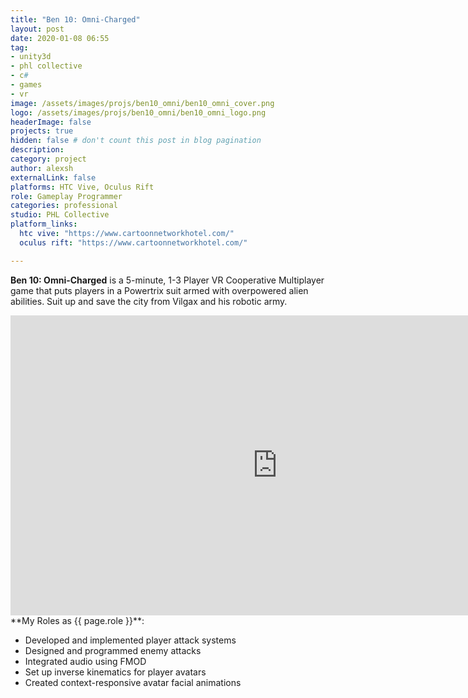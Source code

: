 ```yaml
---
title: "Ben 10: Omni-Charged"
layout: post
date: 2020-01-08 06:55
tag: 
- unity3d
- phl collective
- c#
- games
- vr
image: /assets/images/projs/ben10_omni/ben10_omni_cover.png
logo: /assets/images/projs/ben10_omni/ben10_omni_logo.png
headerImage: false
projects: true
hidden: false # don't count this post in blog pagination
description:
category: project
author: alexsh
externalLink: false
platforms: HTC Vive, Oculus Rift
role: Gameplay Programmer
categories: professional
studio: PHL Collective
platform_links:
  htc vive: "https://www.cartoonnetworkhotel.com/"
  oculus rift: "https://www.cartoonnetworkhotel.com/"

---
```

**Ben 10: Omni-Charged** is a 5-minute, 1-3 Player VR Cooperative Multiplayer game that puts players in a Powertrix suit armed with overpowered alien abilities. Suit up and save the city from Vilgax and his robotic army.

<iframe width="854" height="480" src="https://www.youtube.com/embed/kPKqDdjl2iA" title="Ben 10 Omni Charged - Tráiler Oficial" frameborder="0" allow="accelerometer; autoplay; clipboard-write; encrypted-media; gyroscope; picture-in-picture; web-share" referrerpolicy="strict-origin-when-cross-origin" allowfullscreen></iframe>

<section id="my-roles"></section>
**My Roles as {{ page.role }}**:

- Developed and implemented player attack systems
- Designed and programmed enemy attacks
- Integrated audio using FMOD
- Set up inverse kinematics for player avatars
- Created context-responsive avatar facial animations
